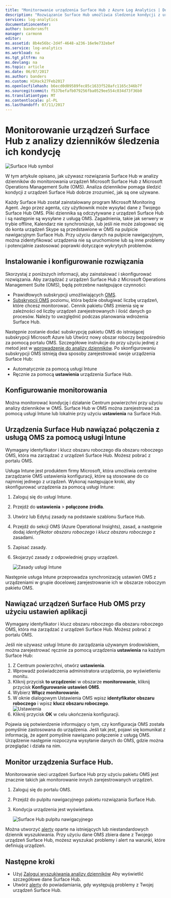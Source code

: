 ```yaml
---
title: "Monitorowanie urządzenia Surface Hub z Azure Log Analytics | Dokumentacja firmy Microsoft"
description: "Rozwiązanie Surface Hub umożliwia śledzenie kondycji z urządzeń Surface Hub i zrozumieć, jak są one używane."
services: log-analytics
documentationcenter: 
author: bandersmsft
manager: carmonm
editor: 
ms.assetid: 8b4e56bc-2d4f-4648-a236-16e9e732ebef
ms.service: log-analytics
ms.workload: na
ms.tgt_pltfrm: na
ms.devlang: na
ms.topic: article
ms.date: 06/07/2017
ms.author: banders
ms.custom: H1Hack27Feb2017
ms.openlocfilehash: b6ecd0d09589fec85c1633f528afc1165c346b7f
ms.sourcegitcommit: f537befafb079256fba0529ee554c034d73f36b0
ms.translationtype: MT
ms.contentlocale: pl-PL
ms.lasthandoff: 07/11/2017
---
```

# <a name="monitor-surface-hubs-with-log-analytics-to-track-their-health"></a>Monitorowanie urządzeń Surface Hub z analizy dzienników śledzenia ich kondycję

![Surface Hub symbol](./media/log-analytics-surface-hubs/surface-hub-symbol.png)

W tym artykule opisano, jak używasz rozwiązania Surface Hub w analizy dzienników do monitorowania urządzeń Microsoft Surface Hub z Microsoft Operations Management Suite (OMS). Analiza dzienników pomaga śledzić kondycji z urządzeń Surface Hub dobrze zrozumieć, jak są one używane.

Każdy Surface Hub został zainstalowany program Microsoft Monitoring Agent. Jego przez agenta, czy użytkownik może wysyłać dane z Twojego Surface Hub OMS. Pliki dziennika są odczytywane z urządzeń Surface Hub i są następnie są wysyłane z usługą OMS. Zagadnienia, takie jak serwery w trybie offline, Kalendarz nie synchronizuje, lub jeśli nie może zalogować się do konta urządzeń Skype są przedstawione w OMS na pulpicie nawigacyjnym Surface Hub. Przy użyciu danych na pulpicie nawigacyjnym, można zidentyfikować urządzenia nie są uruchomione lub są inne problemy i potencjalnie zastosować poprawki dotyczące wykrytych problemów.

## <a name="installing-and-configuring-the-solution"></a>Instalowanie i konfigurowanie rozwiązania
Skorzystaj z poniższych informacji, aby zainstalować i skonfigurować rozwiązania. Aby zarządzać z urządzeń Surface Hub z Microsoft Operations Management Suite (OMS), będą potrzebne następujące czynności:

* Prawidłowych subskrypcji umożliwiających [OMS](http://www.microsoft.com/oms).
* [Subskrypcji OMS](https://azure.microsoft.com/pricing/details/log-analytics/) poziomu, która będzie obsługiwać liczbę urządzeń, które chcesz monitorować. Cennik pakietu OMS zmienia się w zależności od liczby urządzeń zarejestrowanych i ilość danych go procesów. Należy to uwzględnić podczas planowania wdrożenia Surface Hub.

Następnie zostanie dodać subskrypcję pakietu OMS do istniejącej subskrypcji Microsoft Azure lub Utwórz nowy obszar roboczy bezpośrednio za pomocą portalu OMS. Szczegółowe instrukcje do przy użyciu jednej z metod jest w [wprowadzenie do analizy dzienników](log-analytics-get-started.md). Po skonfigurowaniu subskrypcji OMS istnieją dwa sposoby zarejestrować swoje urządzenia Surface Hub:

* Automatycznie za pomocą usługi Intune
* Ręcznie za pomocą **ustawienia** urządzenia Surface Hub.

## <a name="set-up-monitoring"></a>Konfigurowanie monitorowania
Można monitorować kondycję i działanie Centrum powierzchni przy użyciu analizy dzienników w OMS. Surface Hub w OMS można zarejestrować za pomocą usługi Intune lub lokalnie przy użyciu **ustawienia** na Surface Hub.

## <a name="connect-surface-hubs-to-oms-through-intune"></a>Urządzenia Surface Hub nawiązać połączenia z usługą OMS za pomocą usługi Intune
Wymagany identyfikator i klucz obszaru roboczego dla obszaru roboczego OMS, która ma zarządzać z urządzeń Surface Hub. Możesz pobrać z portalu OMS.

Usługa Intune jest produktem firmy Microsoft, która umożliwia centralne zarządzanie OMS ustawienia konfiguracji, które są stosowane do co najmniej jednego z urządzeń. Wykonaj następujące kroki, aby skonfigurować urządzenia za pomocą usługi Intune:

1. Zaloguj się do usługi Intune.
2. Przejdź do **ustawienia** > **połączone źródła**.
3. Utwórz lub Edytuj zasady na podstawie szablonu Surface Hub.
4. Przejdź do sekcji OMS (Azure Operational Insights), zasad, a następnie dodaj *identyfikator obszaru roboczego* i *klucz obszaru roboczego* z zasadami.
5. Zapisać zasady.
6. Skojarzyć zasady z odpowiedniej grupy urządzeń.

   ![Zasady usługi Intune](./media/log-analytics-surface-hubs/intune.png)

Następnie usługa Intune przeprowadza synchronizację ustawień OMS z urządzeniami w grupie docelowej zarejestrowanie ich w obszarze roboczym pakietu OMS.

## <a name="connect-surface-hubs-to-oms-using-the-settings-app"></a>Nawiązać urządzeń Surface Hub OMS przy użyciu ustawień aplikacji
Wymagany identyfikator i klucz obszaru roboczego dla obszaru roboczego OMS, która ma zarządzać z urządzeń Surface Hub. Możesz pobrać z portalu OMS.

Jeśli nie używasz usługi Intune do zarządzania używanym środowiskiem, można zarejestrować ręcznie za pomocą urządzenia **ustawienia** na każdym Surface Hub:

1. Z Centrum powierzchni, otwórz **ustawienia**.
2. Wprowadź poświadczenia administratora urządzenia, po wyświetleniu monitu.
3. Kliknij przycisk **to urządzenie**i w obszarze **monitorowanie**, kliknij przycisk **Konfigurowanie ustawień OMS**.
4. Wybierz **Włącz monitorowanie**.
5. W oknie dialogowym Ustawienia OMS wpisz **identyfikator obszaru roboczego** i wpisz **klucz obszaru roboczego**.  
   ![Ustawienia](./media/log-analytics-surface-hubs/settings.png)
6. Kliknij przycisk **OK** w celu ukończenia konfiguracji.

Pojawia się potwierdzenie informujący o tym, czy konfiguracja OMS została pomyślnie zastosowana do urządzenia. Jeśli tak jest, pojawi się komunikat z informacją, że agent pomyślnie nawiązano połączenie z usługą OMS. Urządzenie następnie rozpoczyna wysyłanie danych do OMS, gdzie można przeglądać i działa na nim.

## <a name="monitor-surface-hubs"></a>Monitor urządzenia Surface Hub.
Monitorowanie sieci urządzeń Surface Hub przy użyciu pakietu OMS jest znacznie takich jak monitorowanie innych zarejestrowanych urządzeń.

1. Zaloguj się do portalu OMS.
2. Przejdź do pulpitu nawigacyjnego pakietu rozwiązania Surface Hub.
3. Kondycja urządzenia jest wyświetlana.

   ![Surface Hub pulpitu nawigacyjnego](./media/log-analytics-surface-hubs/surface-hub-dashboard.png)

Można utworzyć [alerty](log-analytics-alerts.md) oparte na istniejących lub niestandardowych dziennik wyszukiwania. Przy użyciu dane OMS zbiera dane z Twojego urządzeń Surface Hub, możesz wyszukać problemy i alert na warunki, które definiują urządzeń.

## <a name="next-steps"></a>Następne kroki
* Użyj [Zaloguj wyszukiwania analizy dzienników](log-analytics-log-searches.md) Aby wyświetlić szczegółowe dane Surface Hub.
* Utwórz [alerty](log-analytics-alerts.md) do powiadamiania, gdy występują problemy z Twojej urządzeń Surface Hub.
